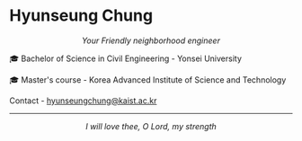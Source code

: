 <h1> Hyunseung Chung </h1>

<p align='center'><i>Your Friendly neighborhood engineer</p></i>


🎓 Bachelor of Science in Civil Engineering - Yonsei University

🎓 Master's course - Korea Advanced Institute of Science and Technology

Contact - hyunseungchung@kaist.ac.kr

---
<p align='center'><i>I will love thee, O Lord, my strength</p></i>


